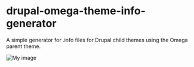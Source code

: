 drupal-omega-theme-info-generator
=================================

A simple generator for .info files for Drupal child themes using the Omega parent theme.

![My image](bmarshall511.github.com/repository/assets/img/preview.png)